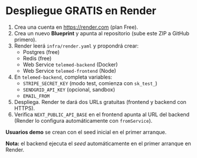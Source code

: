# Despliegue GRATIS en Render

1. Crea una cuenta en https://render.com (plan Free).
2. Crea un nuevo **Blueprint** y apunta al repositorio (sube este ZIP a GitHub primero).
3. Render leerá `infra/render.yaml` y propondrá crear:
   - Postgres (free)
   - Redis (free)
   - Web Service `telemed-backend` (Docker)
   - Web Service `telemed-frontend` (Node)
4. En `telemed-backend`, completa variables:
   - `STRIPE_SECRET_KEY` (modo test, comienza con `sk_test_`)
   - `SENDGRID_API_KEY` (opcional, sandbox)
   - `EMAIL_FROM`
5. Despliega. Render te dará dos URLs gratuitas (frontend y backend con HTTPS).
6. Verifica `NEXT_PUBLIC_API_BASE` en el frontend apunta al URL del backend (Render lo configura automáticamente con `fromService`).

**Usuarios demo** se crean con el seed inicial en el primer arranque.

**Nota:** el backend ejecuta el *seed* automáticamente en el primer arranque en Render.
